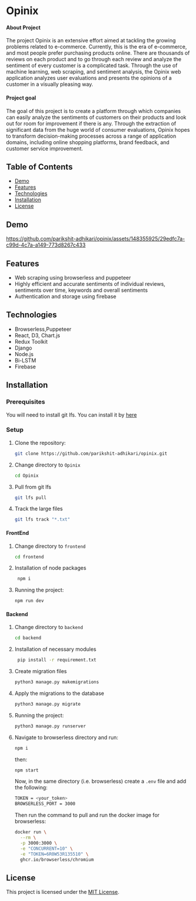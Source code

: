 # Opinix

#### About Project

The project Opinix is an extensive effort aimed at tackling the growing problems related to e-commerce. Currently, this is the era of e-commerce, and most people prefer purchasing products online. There are thousands of reviews on each product and to go through each review and analyze the sentiment of every customer is a complicated task. Through the use of machine learning, web scraping, and sentiment analysis, the Opinix web application analyzes user evaluations and presents the opinions of a customer in a visually pleasing way.

#### Project goal

The goal of this project is to create a platform through which companies can easily analyze the sentiments of customers on their products and look out for room for improvement if there is any. Through the extraction of significant data from the huge world of consumer evaluations, Opinix hopes to transform decision-making processes across a range of application domains, including online shopping platforms, brand feedback, and customer service improvement.

## Table of Contents

- [Demo](#demo)
- [Features](#features)
- [Technologies](#technologies)
- [Installation](#installation)
- [License](#license)

## Demo

https://github.com/parikshit-adhikari/opinix/assets/148355925/29edfc7a-c99d-4c7a-a149-773d8267c433

## Features

- Web scraping using browserless and puppeteer
- Highly efficient and accurate sentiments of individual reviews, sentiments over time, keywords and overall sentiments
- Authentication and storage using firebase

## Technologies

- Browserless,Puppeteer
- React, D3, Chart.js
- Redux Toolkit
- Django
- Node.js
- Bi-LSTM
- Firebase

## Installation

### Prerequisites

You will need to install git lfs.
You can install it by [here](https://git-lfs.com/)

### Setup

1. Clone the repository:

   ```bash
   git clone https://github.com/parikshit-adhikari/opinix.git
   ```

2. Change directory to `Opinix`

   ```bash
   cd Opinix
   ```

3. Pull from git lfs

   ```bash
   git lfs pull
   ```

4. Track the large files
   ```bash
   git lfs track "*.txt"
   ```

#### FrontEnd

1. Change directory to `frontend`

   ```bash
   cd frontend
   ```

2. Installation of node packages

   ```bash
    npm i
   ```

3. Running the project:

   ```bash
   npm run dev
   ```

#### Backend

1. Change directory to `backend`

   ```bash
   cd backend
   ```

2. Installation of necessary modules

   ```bash
    pip install -r requirement.txt
   ```

3. Create migration files

   ```bash
   python3 manage.py makemigrations
   ```

4. Apply the migrations to the database

   ```bash
   python3 manage.py migrate
   ```

5. Running the project:

   ```bash
   python3 manage.py runserver
   ```

6. Navigate to browserless directory and run:

   ```bash
   npm i
   ```

   then:

   ```bash
   npm start
   ```
   Now, in the same directory (i.e. browserless) create a ```.env``` file and add the following:

   ```bash
   TOKEN = <your_token>
   BROWSERLESS_PORT = 3000
   ```
   Then run the command to pull and run the docker image for browserless:

   ```bash
   docker run \
     --rm \
     -p 3000:3000 \
     -e "CONCURRENT=10" \
     -e "TOKEN=6R0W53R135510" \
     ghcr.io/browserless/chromium
   ```


## License

This project is licensed under the [MIT License](/LICENSE).
